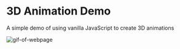 # 3D Animation Demo

A simple demo of using vanilla JavaScript to create 3D animations

![gif-of-webpage](demo.gif)
